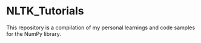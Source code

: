 # NLTK_Tutorials
This repository is a compilation of my personal learnings and code samples for the NumPy library.
